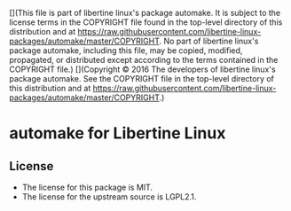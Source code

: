 [](This file is part of libertine linux's package automake. It is subject to the license terms in the COPYRIGHT file found in the top-level directory of this distribution and at https://raw.githubusercontent.com/libertine-linux-packages/automake/master/COPYRIGHT. No part of libertine linux's package automake, including this file, may be copied, modified, propagated, or distributed except according to the terms contained in the COPYRIGHT file.)
[](Copyright © 2016 The developers of libertine linux's package automake. See the COPYRIGHT file in the top-level directory of this distribution and at https://raw.githubusercontent.com/libertine-linux-packages/automake/master/COPYRIGHT.)

# automake for Libertine Linux

## License

* The license for this package is MIT.
* The license for the upstream source is LGPL2.1.
